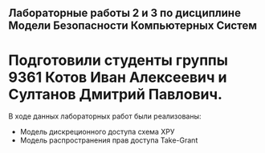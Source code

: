 ## Лабораторные работы 2 и 3 по дисциплине Модели Безопасности Компьютерных Систем

# Подготовили студенты группы 9361 Котов Иван Алексеевич и Султанов Дмитрий Павлович.

В ходе данных лабораторных работ были реализованы:
- Модель дискреционного доступа схема ХРУ
- Модель распространения прав доступа Take-Grant
